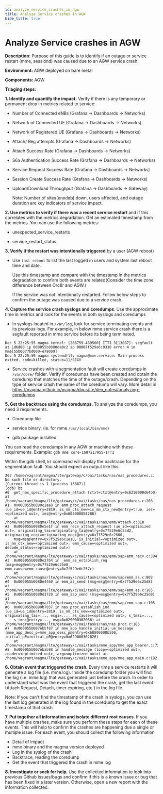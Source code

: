 ```yaml
---
id: analyze_service_crashes_in_agw
title: Analyze Service crashes in AGW
hide_title: true
---
```

# Analyze Service crashes in AGW

**Description:** Purpose of this guide is to identify if an outage or service restart (mme, sessiond) was caused due
to an AGW service crash.

**Environment:** AGW deployed on bare metal

**Components:** AGW

**Triaging steps:**

**1.  Identify and quantify the impact.** Verify if there is any temporary or permanent drop in metrics related to
service:
  - Number of Connected eNBs (Grafana -> Dashboards -> Networks)

  - Network of Connected UE (Grafana -> Dashboards -> Networks)

  - Network of Registered UE (Grafana -> Dashboards -> Networks)

  - Attach/ Reg attempts (Grafana -> Dashboards -> Networks)

  - Attach Success Rate (Grafana -> Dashboards -> Networks)

  - S6a Authentication Success Rate (Grafana -> Dashboards -> Networks)

  - Service Request Success Rate (Grafana -> Dashboards -> Networks)

  - Session Create Success Rate (Grafana -> Dashboards -> Networks)

  - Upload/Download Throughput (Grafana -> Dashboards -> Gateway)

    Note: Number of sites(enodeb) down, users affected, and outage duration are key indicators of service impact.

**2. Use metrics to verify if there was a recent service restart** and if this correlates with the metrics degradation. Get an estimated timestamp from the metrics. You can use the following metrics:

  - unexpected_service_restarts

  - service_restart_status

**3. Verify if the restart was intentionally triggered** by a user (AGW reboot)

  - Use `last reboot` to list the last logged in users and system last reboot time and date.

    Use this timestamp and compare with the timestamp in the metrics degradation to confirm both events are related(Consider the time zone difference between Orc8r and AGW.)

    If the service was not intentionally restarted. Follow below steps to confirm the outage was caused due to a service crash.

**4. Capture the service crash syslogs and coredumps**. Use the approximate time in metrics and look for the events in both syslogs and coredumps

  - In syslogs located in `/var/log`, look for service terminating events and its previous logs. For example, in below mme service crash there is a segfault reported in mme service before its being terminated.

  ```
  Dec 5 22:25:55 magma kernel: [266759.489500] ITTI 3[13887]: segfault at 1d6d80 ip 000055b0080da0c2 sp 00007f529e6c0310 error 4 in mme[55b0077bd000+e79000]
  Dec 5 22:25:59 magma systemd[1]: magma@mme.service: Main process exited, code=killed, status=11/SEGV
  ```

  - Service crashes with a segmentation fault will create coredumps in `/var/core/` folder. Verify if coredumps have been created and obtain the coredump that matches the time of the outage/crash. Depending on the type of service crash the name of the coredump will vary. More detail in https://magma.github.io/magma/docs/lte/dev_notes#analyzing-coredumps

**5. Get the backtrace using the coredumps**. To analyze the coredumps, you need 3 requirements.


  - Coredump file

  - service binary, (ie. for mme `/usr/local/bin/mme`)

  - gdb package installed

You can read the coredumps in any AGW or machine with these requirements. Example:  `gdb mme core-1607217955-ITTI`

Within the gdb shell, `bt` command will display the backtrace for the segmentation fault. You should expect
an output like this:

```
203	/home/vagrant/magma/lte/gateway/c/oai/tasks/nas/nas_procedures.c: No such file or directory.
[Current thread is 1 (process 13887)]
(gdb) bt
#0  get_nas_specific_procedure_attach (ctxt=ctxt@entry=0x6210000d64b0) at /home/vagrant/magma/lte/gateway/c/oai/tasks/nas/nas_procedures.c:203
#1  0x000055b0080c2aa8 in emm_proc_attach_request (ue_id=ue_id@entry=2819, is_mm_ctx_new=is_mm_ctx_new@entry=true, ies=<optimized out>, ies@entry=0x608000054280)
    at /home/vagrant/magma/lte/gateway/c/oai/tasks/nas/emm/Attach.c:318
#2  0x000055b0080e5e1f in emm_recv_attach_request (ue_id=<optimized out>, originating_tai=originating_tai@entry=0x7f529e6c24d2, originating_ecgi=originating_ecgi@entry=0x7f529e6c2660,
    msg=msg@entry=0x7f529e6c1e10, is_initial=<optimized out>, is_mm_ctx_new=<optimized out>, emm_cause=<optimized out>, decode_status=<optimized out>)
    at /home/vagrant/magma/lte/gateway/c/oai/tasks/nas/emm/sap/emm_recv.c:384
#3  0x000055b0080e27b4 in _emm_as_establish_req (msg=msg@entry=0x7f529e6c25e0, emm_cause=emm_cause@entry=0x7f529e6c257c)
    at /home/vagrant/magma/lte/gateway/c/oai/tasks/nas/emm/sap/emm_as.c:802
#4  0x000055b0080e4460 in emm_as_send (msg=msg@entry=0x7f529e6c25d8) at /home/vagrant/magma/lte/gateway/c/oai/tasks/nas/emm/sap/emm_as.c:185
#5  0x000055b0080d1720 in emm_sap_send (msg=msg@entry=0x7f529e6c25d0) at /home/vagrant/magma/lte/gateway/c/oai/tasks/nas/emm/sap/emm_sap.c:105
#6  0x000055b0080b7037 in nas_proc_establish_ind (ue_id=ue_id@entry=2819, is_mm_ctx_new=<optimized out>, originating_tai=..., ecgi=..., as_cause=<optimized out>, s_tmsi=...,
    s_tmsi@entry=..., msg=0x629000302036) at /home/vagrant/magma/lte/gateway/c/oai/tasks/nas/nas_proc.c:185
#7  0x000055b007ebbf87 in mme_app_handle_initial_ue_message (mme_app_desc_p=mme_app_desc_p@entry=0x60800000b500, initial_pP=initial_pP@entry=0x629000302026)
    at /home/vagrant/magma/lte/gateway/c/oai/tasks/mme_app/mme_app_bearer.c:727
#8  0x000055b007ebab98 in handle_message (loop=<optimized out>, reader=<optimized out>, arg=<optimized out>) at /home/vagrant/magma/lte/gateway/c/oai/tasks/mme_app/mme_app_main.c:182
```

**6. Obtain event that triggered the crash**. Every time a service restarts it will generate a log file (i.e. mme.log). Inside the coredump folder you will find the log (i.e. mme.log) that was generated just before the crash. In order to understand what was the event that triggered the crash, get the last event (Attach Request, Detach, timer expiring, etc.) in the log file.

Note: If you can't find the timestamp of the crash in syslogs, you can use the last log generated in the log found in the coredump to get the exact timestamp of that crash.

**7. Put together all information and isolate different root causes**. If you have multiple crashes, make sure you perform these steps for each of these events. This will help to confirm the crashes are happening due a single or multiple issue. For each event, you should collect the following information

  - Detail of Impact
  - mme binary and the magma version deployed
  - Log in the syslog of the crash
  - Backtrace, reading the coredump
  - Get the event that triggered the crash in mme log

**8. Investigate or seek for help**. Use the collected information to look into previous Github issues/bugs and confirm if this is a known issue or bug that has been fixed in a later version. Otherwise, open a new report with the information collected.
